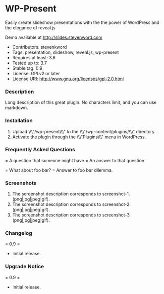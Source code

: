 WP-Present
==========

Easily create slideshow presentations with the the power of WordPress and the elegance of reveal.js

Demo available at http://slides.stevenword.com

* Contributors: stevenkword
* Tags: presentation, slideshow, reveal.js, wp-present
* Requires at least: 3.6
* Tested up to: 3.7
* Stable tag: 0.9
* License: GPLv2 or later
* License URI: http://www.gnu.org/licenses/gpl-2.0.html

### Description ###
Long description of this great plugin. No characters limit, and you can use markdown.

### Installation ###
1. Upload \\\\\\\"/wp-present\\\\\\\" to the \\\\\\\"/wp-content/plugins/\\\\\\\" directory.
2. Activate the plugin through the \\\\\\\"Plugins\\\\\\\" menu in WordPress.

### Frequently Asked Questions ###
= A question that someone might have =
An answer to that question.

= What about foo bar? =
Answer to foo bar dilemma.

### Screenshots ###
1. The screenshot description corresponds to screenshot-1.(png|jpg|jpeg|gif).
2. The screenshot description corresponds to screenshot-2.(png|jpg|jpeg|gif).
3. The screenshot description corresponds to screenshot-3.(png|jpg|jpeg|gif).

### Changelog ###
= 0.9 =
* Initial release.

### Upgrade Notice ###
= 0.9 =
* Initial release.
